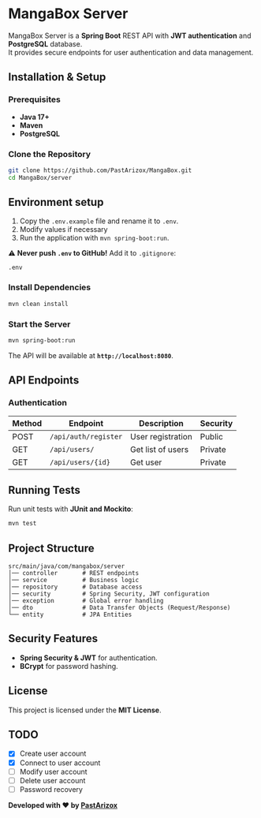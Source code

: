 # MangaBox Server

MangaBox Server is a **Spring Boot** REST API with **JWT authentication** and **PostgreSQL** database.  
It provides secure endpoints for user authentication and data management.

## **Installation & Setup**

### **Prerequisites**

- **Java 17+**
- **Maven**
- **PostgreSQL**

### **Clone the Repository**

```bash
git clone https://github.com/PastArizox/MangaBox.git
cd MangaBox/server
```

## Environment setup

1. Copy the `.env.example` file and rename it to `.env`.  
2. Modify values if necessary  
3. Run the application with `mvn spring-boot:run`.

⚠ **Never push `.env` to GitHub!** Add it to `.gitignore`:

```gitignore
.env
```

### **Install Dependencies**

```bash
mvn clean install
```

### **Start the Server**

```bash
mvn spring-boot:run
```

The API will be available at **`http://localhost:8080`**.

## **API Endpoints**

### **Authentication**

| Method | Endpoint             | Description              | Security |
|--------|----------------------|--------------------------|----------|
| POST   | `/api/auth/register` | User registration        | Public   |
| GET    | `/api/users/`        | Get list of users        | Private  |
| GET    | `/api/users/{id}`    | Get user                 | Private  |



## **Running Tests**

Run unit tests with **JUnit and Mockito**:

```bash
mvn test
```

## **Project Structure**

```
src/main/java/com/mangabox/server
│── controller       # REST endpoints
│── service          # Business logic
│── repository       # Database access
│── security         # Spring Security, JWT configuration
│── exception        # Global error handling
│── dto              # Data Transfer Objects (Request/Response)
└── entity           # JPA Entities
```

## **Security Features**

- **Spring Security & JWT** for authentication.
- **BCrypt** for password hashing.

## **License**

This project is licensed under the **MIT License**.

## **TODO**

- [x] Create user account
- [x] Connect to user account
- [ ] Modify user account
- [ ] Delete user account
- [ ] Password recovery

**Developed with ❤️ by [PastArizox](https://github.com/PastArizox)**

